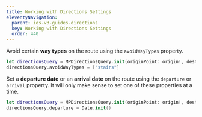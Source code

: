```yaml
---
title: Working with Directions Settings
eleventyNavigation:
  parent: ios-v3-guides-directions
  key: Working with Directions Settings
  order: 440
---
```


Avoid certain **way types** on the route using the `avoidWayTypes` property.

```swift
let directionsQuery = MPDirectionsQuery.init(originPoint: origin!, destination: destination!)
directionsQuery.avoidWayTypes = ["stairs"]
```

Set a **departure date** or an **arrival date** on the route using the `departure` or `arrival` property. It will only make sense to set one of these properties at a time.

```swift
let directionsQuery = MPDirectionsQuery.init(originPoint: origin!, destination: destination!)
directionsQuery.departure = Date.init()
```
